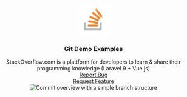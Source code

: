 
<div id="top"></div>


<!-- PROJECT LOGO -->
<br />
<div align="center">
  <a href="https://github.com/MyCodePool/clone-stackoverflow">
    <img src="readme.png" alt="Logo" width="80" height="80">
  </a>

  <h3 align="center">Git Demo Examples</h3>

  <p align="center">
   StackOverflow.com is a plattform for developers to learn & share their programming knowledge (Laravel 9 + Vue.js)
    <br />
    <a href="https://github.com/MyCodePool/clone-stackoverflow/issues">Report Bug</a>
    <br />
	<a href="https://github.com/MyCodePool/clone-stackoverflow/issues">Request Feature</a>
    <br />
    <img src="commits.png" alt="Commit overview with a simple branch structure">
  </p>
</div>






